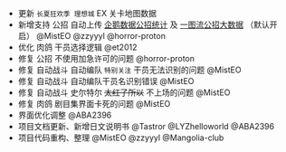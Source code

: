 - 更新 `长夏狂欢季 理想城` EX 关卡地图数据
- 新增支持 公招 自动上传 [企鹅数据公招统计](https://penguin-stats.cn/result/stage/recruit/recruit) 及 [一图流公招大数据](https://yituliu.site/maarecruitdata) （默认开启） @MistEO @zzyyyl @horror-proton
- 优化 肉鸽 干员选择逻辑 @et2012
- 修复 公招 不使用加急许可的问题 @horror-proton
- 修复 自动战斗 自动编队 `特别关注` 干员无法识别的问题 @MistEO
- 修复 自动战斗 自动编队干员名识别错误 @MistEO
- 修复 自动战斗 史尔特尔 ~~太红了所以~~ 不上场的问题 @MistEO
- 修复 肉鸽 剧目集界面卡死的问题 @MistEO
- 界面优化调整 @ABA2396
- 项目文档更新、新增日文说明书 @Tastror @LYZhelloworld @ABA2396
- 项目代码重构、整理 @MistEO @zzyyyl @Mangolia-club

